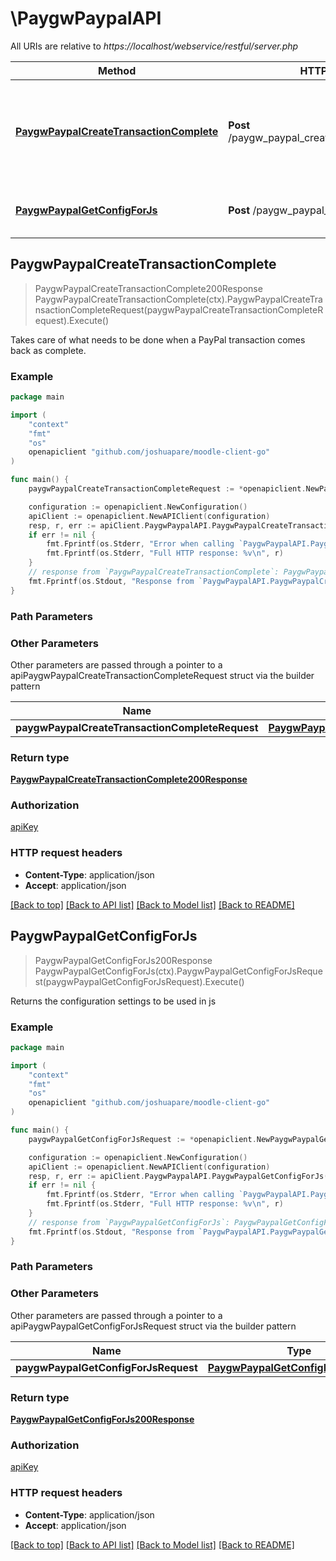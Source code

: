 # \PaygwPaypalAPI

All URIs are relative to *https://localhost/webservice/restful/server.php*

Method | HTTP request | Description
------------- | ------------- | -------------
[**PaygwPaypalCreateTransactionComplete**](PaygwPaypalAPI.md#PaygwPaypalCreateTransactionComplete) | **Post** /paygw_paypal_create_transaction_complete | Takes care of what needs to be done when a PayPal transaction comes back as complete.
[**PaygwPaypalGetConfigForJs**](PaygwPaypalAPI.md#PaygwPaypalGetConfigForJs) | **Post** /paygw_paypal_get_config_for_js | Returns the configuration settings to be used in js



## PaygwPaypalCreateTransactionComplete

> PaygwPaypalCreateTransactionComplete200Response PaygwPaypalCreateTransactionComplete(ctx).PaygwPaypalCreateTransactionCompleteRequest(paygwPaypalCreateTransactionCompleteRequest).Execute()

Takes care of what needs to be done when a PayPal transaction comes back as complete.



### Example

```go
package main

import (
	"context"
	"fmt"
	"os"
	openapiclient "github.com/joshuapare/moodle-client-go"
)

func main() {
	paygwPaypalCreateTransactionCompleteRequest := *openapiclient.NewPaygwPaypalCreateTransactionCompleteRequest("Component_example", int32(123), "Orderid_example", "Paymentarea_example") // PaygwPaypalCreateTransactionCompleteRequest | 

	configuration := openapiclient.NewConfiguration()
	apiClient := openapiclient.NewAPIClient(configuration)
	resp, r, err := apiClient.PaygwPaypalAPI.PaygwPaypalCreateTransactionComplete(context.Background()).PaygwPaypalCreateTransactionCompleteRequest(paygwPaypalCreateTransactionCompleteRequest).Execute()
	if err != nil {
		fmt.Fprintf(os.Stderr, "Error when calling `PaygwPaypalAPI.PaygwPaypalCreateTransactionComplete``: %v\n", err)
		fmt.Fprintf(os.Stderr, "Full HTTP response: %v\n", r)
	}
	// response from `PaygwPaypalCreateTransactionComplete`: PaygwPaypalCreateTransactionComplete200Response
	fmt.Fprintf(os.Stdout, "Response from `PaygwPaypalAPI.PaygwPaypalCreateTransactionComplete`: %v\n", resp)
}
```

### Path Parameters



### Other Parameters

Other parameters are passed through a pointer to a apiPaygwPaypalCreateTransactionCompleteRequest struct via the builder pattern


Name | Type | Description  | Notes
------------- | ------------- | ------------- | -------------
 **paygwPaypalCreateTransactionCompleteRequest** | [**PaygwPaypalCreateTransactionCompleteRequest**](PaygwPaypalCreateTransactionCompleteRequest.md) |  | 

### Return type

[**PaygwPaypalCreateTransactionComplete200Response**](PaygwPaypalCreateTransactionComplete200Response.md)

### Authorization

[apiKey](../README.md#apiKey)

### HTTP request headers

- **Content-Type**: application/json
- **Accept**: application/json

[[Back to top]](#) [[Back to API list]](../README.md#documentation-for-api-endpoints)
[[Back to Model list]](../README.md#documentation-for-models)
[[Back to README]](../README.md)


## PaygwPaypalGetConfigForJs

> PaygwPaypalGetConfigForJs200Response PaygwPaypalGetConfigForJs(ctx).PaygwPaypalGetConfigForJsRequest(paygwPaypalGetConfigForJsRequest).Execute()

Returns the configuration settings to be used in js



### Example

```go
package main

import (
	"context"
	"fmt"
	"os"
	openapiclient "github.com/joshuapare/moodle-client-go"
)

func main() {
	paygwPaypalGetConfigForJsRequest := *openapiclient.NewPaygwPaypalGetConfigForJsRequest("Component_example", int32(123), "Paymentarea_example") // PaygwPaypalGetConfigForJsRequest | 

	configuration := openapiclient.NewConfiguration()
	apiClient := openapiclient.NewAPIClient(configuration)
	resp, r, err := apiClient.PaygwPaypalAPI.PaygwPaypalGetConfigForJs(context.Background()).PaygwPaypalGetConfigForJsRequest(paygwPaypalGetConfigForJsRequest).Execute()
	if err != nil {
		fmt.Fprintf(os.Stderr, "Error when calling `PaygwPaypalAPI.PaygwPaypalGetConfigForJs``: %v\n", err)
		fmt.Fprintf(os.Stderr, "Full HTTP response: %v\n", r)
	}
	// response from `PaygwPaypalGetConfigForJs`: PaygwPaypalGetConfigForJs200Response
	fmt.Fprintf(os.Stdout, "Response from `PaygwPaypalAPI.PaygwPaypalGetConfigForJs`: %v\n", resp)
}
```

### Path Parameters



### Other Parameters

Other parameters are passed through a pointer to a apiPaygwPaypalGetConfigForJsRequest struct via the builder pattern


Name | Type | Description  | Notes
------------- | ------------- | ------------- | -------------
 **paygwPaypalGetConfigForJsRequest** | [**PaygwPaypalGetConfigForJsRequest**](PaygwPaypalGetConfigForJsRequest.md) |  | 

### Return type

[**PaygwPaypalGetConfigForJs200Response**](PaygwPaypalGetConfigForJs200Response.md)

### Authorization

[apiKey](../README.md#apiKey)

### HTTP request headers

- **Content-Type**: application/json
- **Accept**: application/json

[[Back to top]](#) [[Back to API list]](../README.md#documentation-for-api-endpoints)
[[Back to Model list]](../README.md#documentation-for-models)
[[Back to README]](../README.md)

